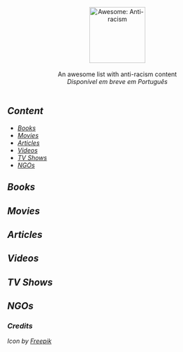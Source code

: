<p align="center">
    <img src="https://user-images.githubusercontent.com/405355/83671033-6b36d380-a5aa-11ea-93e4-8ee406523242.png" style="width:128px;height:auto;" alt="Awesome: Anti-racism">
    <br>
    <br>
    An awesome list with anti-racism content<br />
    <em>Disponível em breve em Português<em>
    <br>
    <br>
</p>

## Content

- [Books](#books)
- [Movies](#movies)
- [Articles](#articles)
- [Videos](#videos)
- [TV Shows](#tvshows)
- [NGOs](#ngos)

## Books
## Movies
## Articles
## Videos
## TV Shows
## NGOs

### Credits

Icon by [Freepik](https://www.flaticon.com/br/autores/freepik)